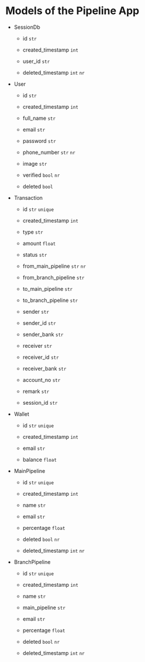 # Models of the Pipeline App

- SessionDb

  - id `str`
  - created_timestamp `int`

  - user_id `str`
  - deleted_timestamp `int` `nr`

- User

  - id `str`
  - created_timestamp `int`

  - full_name `str`
  - email `str`

  - password `str`
  - phone_number `str` `nr`
  - image `str`
  - verified `bool` `nr`
  - deleted `bool`

- Transaction

  - id `str` `unique`
  - created_timestamp `int`

  - type `str`
  - amount `float`
  - status `str`

  - from_main_pipeline `str` `nr`
  - from_branch_pipeline `str`

  - to_main_pipeline `str`
  - to_branch_pipeline `str`

  - sender `str`
  - sender_id `str`
  - sender_bank `str`

  - receiver `str`
  - receiver_id `str`
  - receiver_bank `str`

  - account_no `str`

  - remark `str`
  - session_id `str`

- Wallet

  - id `str` `unique`
  - created_timestamp `int`

  - email `str`
  - balance `float`

- MainPipeline

  - id `str` `unique`
  - created_timestamp `int`

  - name `str`
  - email `str`
  - percentage `float`
  - deleted `bool` `nr`
  - deleted_timestamp `int` `nr`

- BranchPipeline

  - id `str` `unique`
  - created_timestamp `int`

  - name `str`
  - main_pipeline `str`
  - email `str`
  - percentage `float`
  - deleted `bool` `nr`
  - deleted_timestamp `int` `nr`

